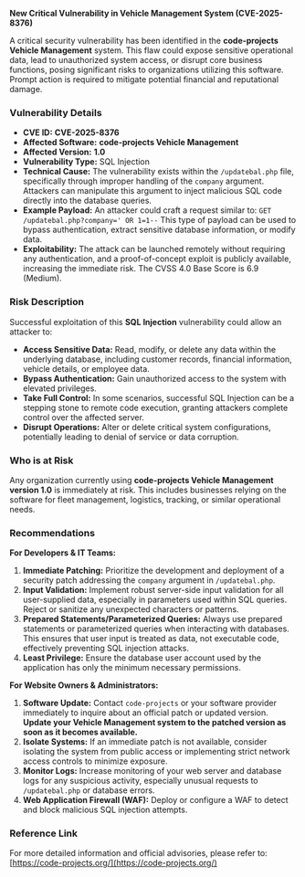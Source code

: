 **New Critical Vulnerability in Vehicle Management System (CVE-2025-8376)**

A critical security vulnerability has been identified in the **code-projects Vehicle Management** system. This flaw could expose sensitive operational data, lead to unauthorized system access, or disrupt core business functions, posing significant risks to organizations utilizing this software. Prompt action is required to mitigate potential financial and reputational damage.

### Vulnerability Details

*   **CVE ID:** **CVE-2025-8376**
*   **Affected Software:** **code-projects Vehicle Management**
*   **Affected Version:** **1.0**
*   **Vulnerability Type:** SQL Injection
*   **Technical Cause:** The vulnerability exists within the `/updatebal.php` file, specifically through improper handling of the `company` argument. Attackers can manipulate this argument to inject malicious SQL code directly into the database queries.
*   **Example Payload:** An attacker could craft a request similar to:
    `GET /updatebal.php?company=' OR 1=1--`
    This type of payload can be used to bypass authentication, extract sensitive database information, or modify data.
*   **Exploitability:** The attack can be launched remotely without requiring any authentication, and a proof-of-concept exploit is publicly available, increasing the immediate risk. The CVSS 4.0 Base Score is 6.9 (Medium).

### Risk Description

Successful exploitation of this **SQL Injection** vulnerability could allow an attacker to:

*   **Access Sensitive Data:** Read, modify, or delete any data within the underlying database, including customer records, financial information, vehicle details, or employee data.
*   **Bypass Authentication:** Gain unauthorized access to the system with elevated privileges.
*   **Take Full Control:** In some scenarios, successful SQL Injection can be a stepping stone to remote code execution, granting attackers complete control over the affected server.
*   **Disrupt Operations:** Alter or delete critical system configurations, potentially leading to denial of service or data corruption.

### Who is at Risk

Any organization currently using **code-projects Vehicle Management version 1.0** is immediately at risk. This includes businesses relying on the software for fleet management, logistics, tracking, or similar operational needs.

### Recommendations

**For Developers & IT Teams:**

1.  **Immediate Patching:** Prioritize the development and deployment of a security patch addressing the `company` argument in `/updatebal.php`.
2.  **Input Validation:** Implement robust server-side input validation for all user-supplied data, especially in parameters used within SQL queries. Reject or sanitize any unexpected characters or patterns.
3.  **Prepared Statements/Parameterized Queries:** Always use prepared statements or parameterized queries when interacting with databases. This ensures that user input is treated as data, not executable code, effectively preventing SQL injection attacks.
4.  **Least Privilege:** Ensure the database user account used by the application has only the minimum necessary permissions.

**For Website Owners & Administrators:**

1.  **Software Update:** Contact `code-projects` or your software provider immediately to inquire about an official patch or updated version. **Update your Vehicle Management system to the patched version as soon as it becomes available.**
2.  **Isolate Systems:** If an immediate patch is not available, consider isolating the system from public access or implementing strict network access controls to minimize exposure.
3.  **Monitor Logs:** Increase monitoring of your web server and database logs for any suspicious activity, especially unusual requests to `/updatebal.php` or database errors.
4.  **Web Application Firewall (WAF):** Deploy or configure a WAF to detect and block malicious SQL injection attempts.

### Reference Link

For more detailed information and official advisories, please refer to:
[https://code-projects.org/](https://code-projects.org/)